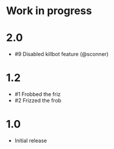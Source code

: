 # Work in progress

# 2.0

- #9 Disabled killbot feature (@sconner)

# 1.2

- #1 Frobbed the friz
- #2 Frizzed the frob

# 1.0

- Initial release
